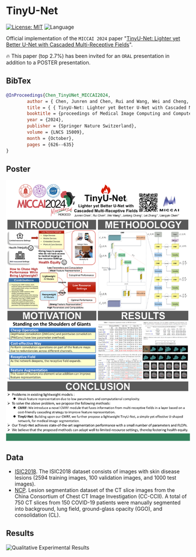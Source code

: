 # TinyU-Net

[![License: MIT](https://img.shields.io/badge/License-MIT-yellow.svg)](https://opensource.org/licenses/MIT) ![Language](https://img.shields.io/static/v1?label=By&message=Pytorch&color=red)

Official implementation of the `MICCAI 2024` paper "[TinyU-Net: Lighter yet Better U-Net with Cascaded Multi-Receptive Fields](https://doi.org/10.1007/978-3-031-72114-4_60)".

🔥 This paper (top 2.7%) has been invited for an `ORAL` presentation in addition to a POSTER presentation. 

## BibTex
```bibtex
@InProceedings{Chen_TinyUNet_MICCAI2024,
        author = { Chen, Junren and Chen, Rui and Wang, Wei and Cheng, Junlong and Zhang, Lei and Chen, Liangyin},
        title = { { TinyU-Net: Lighter yet Better U-Net with Cascaded Multi-Receptive Fields } },
        booktitle = {proceedings of Medical Image Computing and Computer Assisted Intervention -- MICCAI 2024},
        year = {2024},
        publisher = {Springer Nature Switzerland},
        volume = {LNCS 15009},
        month = {October},
        pages = {626--635}
}
```

## Poster
![Posterl Results](./assets/MICCAI2024-TinyU-Net-Poster.png "Poster")

## Data
- [ISIC2018](https://challenge.isic-archive.com/data/#2018). The ISIC2018 dataset consists of images with skin disease lesions (2594 training images, 100 validation images, and 1000 test images).
- [NCP](http://ncov-ai.big.ac.cn/download?lang=en). Lesion segmentation dataset of the CT slice images from the China Consortium of Chest CT Image Investigation (CC-CCII). A total of 750 CT slices from 150 COVID-19 patients were manually segmented into background, lung field, ground-glass opacity (GGO), and consolidation (CL).

## Results
![Qualitative Experimental Results](./assets/Qualitative_experimental_results.png "Comparative qualitative results on ISIC2018 (top two rows) and NCP (bottom two rows) datasets.")
